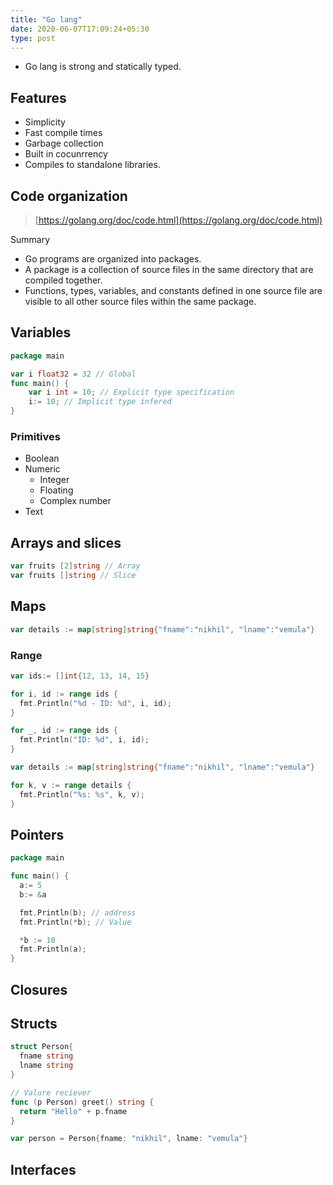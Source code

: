 ```yaml
---
title: "Go lang"
date: 2020-06-07T17:09:24+05:30
type: post
---
```

* Go lang is strong and statically typed.

## Features

* Simplicity
* Fast compile times
* Garbage collection
* Built in cocunrrency
* Compiles to standalone libraries.

## Code organization

> [https://golang.org/doc/code.html](https://golang.org/doc/code.html)

Summary

* Go programs are organized into packages.
* A package is a collection of source files in the same directory that are compiled together.
* Functions, types, variables, and constants defined in one source file are visible to all other source files within the same package.

## Variables

```go
package main

var i float32 = 32 // Global
func main() {
    var i int = 10; // Explicit type specification
    i:= 10; // Implicit type infered
}
```

### Primitives

* Boolean
* Numeric
  * Integer
  * Floating
  * Complex number
* Text

## Arrays and slices

```go
var fruits [2]string // Array
var fruits []string // Slice
```

## Maps

```go
var details := map[string]string{"fname":"nikhil", "lname":"vemula"}
```

### Range

```go
var ids:= []int{12, 13, 14, 15}

for i, id := range ids {
  fmt.Println("%d - ID: %d", i, id);
}

for _, id := range ids {
  fmt.Println("ID: %d", i, id);
}

var details := map[string]string{"fname":"nikhil", "lname":"vemula"}

for k, v := range details {
  fmt.Println("%s: %s", k, v);
}
```

## Pointers

```go
package main

func main() {
  a:= 5
  b:= &a

  fmt.Println(b); // address
  fmt.Println(*b); // Value

  *b := 10
  fmt.Println(a);
}
```

## Closures

## Structs

```go
struct Person{
  fname string
  lname string
}

// Valure reciever
func (p Person) greet() string {
  return "Hello" + p.fname
}

var person = Person{fname: "nikhil", lname: "vemula"}
```

## Interfaces

